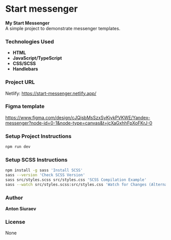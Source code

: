 # Start messenger

**My Start Messenger**  
A simple project to demonstrate messenger templates.

### Technologies Used
- **HTML**
- **JavaScript/TypeScript**
- **CSS/SCSS**
- **Handlebars**

### Project URL
Netlify: https://start-messenger.netlify.app/

### Figma template
https://www.figma.com/design/cJQjsbMsSzxSyKjykPVKWE/Yandex-messenger?node-id=0-1&node-type=canvas&t=jcXaGxhhFpXoFKrJ-0

### Setup Project Instructions

```bash
npm run dev
```

### Setup SCSS Instructions

```bash
npm install -g sass 'Install SCSS'
sass --version 'Check SCSS Version'
sass src/styles.scss src/styles.css 'SCSS Compilation Example'
sass --watch src/styles.scss:src/styles.css 'Watch for Changes (Alternative Compilation)'
```

### Author
**Anton Siuraev**

### License
None
